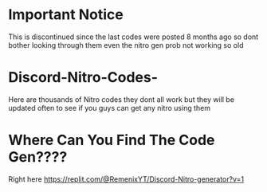 # Important Notice 
This is discontinued since the last codes were posted 8 months ago so dont bother looking through them even the nitro gen prob not working so old 


# Discord-Nitro-Codes-
Here are thousands of Nitro codes they dont all work but they will be updated often to see if you guys can get any nitro using them 

# Where Can You Find The Code Gen???? 

Right here 
https://replit.com/@RemenixYT/Discord-Nitro-generator?v=1
